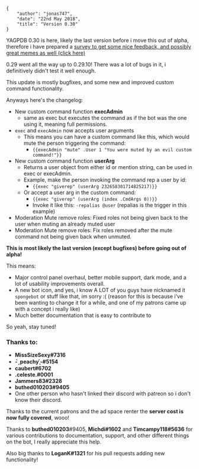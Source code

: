     {
        "author": "jonas747",
        "date": "22nd May 2018",
        "title": "Version 0.30"
    }

YAGPDB 0.30 is here, likely the last version before i move this out of alpha, therefore i have prepared a [survey to get some nice feedback, and possibly great memes as well (click here)](https://docs.google.com/forms/d/e/1FAIpQLSdbuEUkWvyr7Jb-7EIoP_1Z8DKSjFReZk2l5SdPBrNwr7ME0Q/viewform?usp=sf_link=)

0.29 went all the way up to 0.29.10! There was a lot of bugs in it, i definitively didn't test it well enough.

This update is mostly bugfixes, and some new and improved custom command functionality.

Anyways here's the changelog:

- New custom command function **execAdmin**
  - same as exec but executes the command as if the bot was the one using it, meaning full permissions.
- `exec` and `execAdmin` now accepts user arguments
  - This means you can have a custom command like this, which would mute the person triggering the command:
    - `{{execAdmin "mute" .User 1 "You were muted by an evil custom command!"}}`
- New custom command function **userArg**
  - Returns a user object from either id or mention string, can be used in exec or execAdmin.
  - Example, make the person invoking the command rep a user by id:
    - `{{exec "giverep" (userArg 232658301714825217)}}`
  - Or accept a user arg in the custom command:
    - `{{exec "giverep" (userArg (index .CmdArgs 0))}}`
    - Invoke it like this: `-repalias @user` (repalias is the trigger in this example)
- Moderation Mute remove roles: Fixed roles not being given back to the user when muting an already muted user
- Moderation Mute remove roles: Fix roles removed after the mute command not being given back when unmuted.

**This is most likely the last version (except bugfixes) before going out of alpha!**

This means:

- Major control panel overhaul, better mobile support, dark mode, and a lot of usability improvements overall.
- A new bot icon, and yes, i know A LOT of you guys have nicknamed it `spongebot` or stuff like that, im sorry :( (reason for this is because i've been wanting to change it for a while, and one of my patrons came up with a concept i really like)
- Much better documentation that is easy to contribute to

So yeah, stay tuned!

### Thanks to:

- **MissSizeSexy#7316**
- **- ̗̀ peachy ̖́-#5154**
- **caubert#6702**
- **.celeste.#0001**
- **Jammers83#2328**
- **buthed010203#9405**
- One other person who hasn't linked their discord with patreon so i don't know their discord.

Thanks to the current patrons and the ad space renter the **server cost is now fully covered**, wooo!

Thanks to **buthed010203**#9405, **Michdi#1602** and **Timcampy118#5636** for various contributions to documentation, support, and other different things on the bot, I really appreciate this help.

Also big thanks to **LoganK#1321** for his pull requests adding new functionality!
